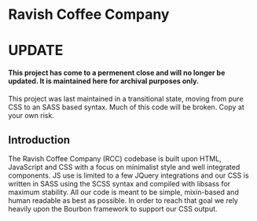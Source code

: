 # Ravish Coffee Company

# UPDATE
#### This project has come to a permenent close and will no longer be updated. It is maintained here for archival purposes only. 

This project was last maintained in a transitional state, moving from pure CSS to an SASS based syntax. Much of this code will be broken. Copy at your own risk. 

## Introduction

The Ravish Coffee Company (RCC) codebase is built upon HTML, JavaScript and CSS with a focus on minimalist style and well integrated components. JS use is limited to a few JQuery integrations and our CSS is written in SASS using the SCSS syntax and compiled with libsass for maximum stability. All our code is meant to be simple, mixin-based and human readable as best as possible. In order to reach that goal we rely heavily upon the Bourbon framework to support our CSS output. 
